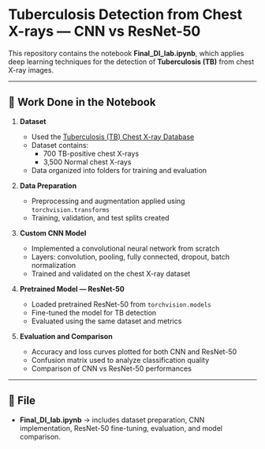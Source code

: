 # Tuberculosis Detection from Chest X-rays — CNN vs ResNet-50

This repository contains the notebook **Final_Dl_lab.ipynb**, which applies deep learning techniques for the detection of **Tuberculosis (TB)** from chest X-ray images.

---

## 🔎 Work Done in the Notebook

1. **Dataset**  
   - Used the [Tuberculosis (TB) Chest X-ray Database](https://www.kaggle.com/datasets/tawsifurrahman/tuberculosis-tb-chest-xray-dataset)  
   - Dataset contains:
     - 700 TB-positive chest X-rays  
     - 3,500 Normal chest X-rays  
   - Data organized into folders for training and evaluation  

2. **Data Preparation**  
   - Preprocessing and augmentation applied using `torchvision.transforms`  
   - Training, validation, and test splits created  

3. **Custom CNN Model**  
   - Implemented a convolutional neural network from scratch  
   - Layers: convolution, pooling, fully connected, dropout, batch normalization  
   - Trained and validated on the chest X-ray dataset  

4. **Pretrained Model — ResNet-50**  
   - Loaded pretrained ResNet-50 from `torchvision.models`  
   - Fine-tuned the model for TB detection  
   - Evaluated using the same dataset and metrics  

5. **Evaluation and Comparison**  
   - Accuracy and loss curves plotted for both CNN and ResNet-50  
   - Confusion matrix used to analyze classification quality  
   - Comparison of CNN vs ResNet-50 performances  

---

## 📄 File

- **Final_Dl_lab.ipynb** → includes dataset preparation, CNN implementation, ResNet-50 fine-tuning, evaluation, and model comparison.
